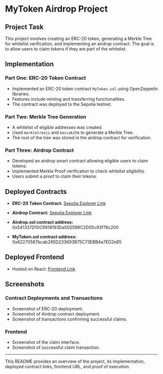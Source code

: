# MyToken Airdrop Project

## Project Task
This project involves creating an ERC-20 token, generating a Merkle Tree for whitelist verification, and implementing an airdrop contract. The goal is to allow users to claim tokens if they are part of the whitelist.

## Implementation

### Part One: ERC-20 Token Contract
- Implemented an ERC-20 token contract `MyToken.sol` using OpenZeppelin libraries.
- Features include minting and transferring functionalities.
- The contract was deployed to the Sepolia testnet.

### Part Two: Merkle Tree Generation
- A whitelist of eligible addresses was created.
- Used `merkletreejs` and `keccak256` to generate a Merkle Tree.
- The root of the tree was stored in the airdrop contract for verification.

### Part Three: Airdrop Contract
- Developed an airdrop smart contract allowing eligible users to claim tokens.
- Implemented Merkle Proof verification to check whitelist eligibility.
- Users submit a proof to claim their tokens.

## Deployed Contracts
- **ERC-20 Token Contract:** [Sepolia Explorer Link](https://sepolia-explorer.metisdevops.link/address/0x62270587bcab285D233693B75C73EBB4e7ED2e85)
- **Airdrop Contract:** [Sepolia Explorer Link](https://sepolia-explorer.metisdevops.link/address/0x541337D10C9918193Da502598C2D05c93f76c200?tab=txs)

- **Airdrop.sol contract address:** 0x541337D10C9918193Da502598C2D05c93f76c200 
- **MyToken.sol contract address:** 0x62270587bcab285D233693B75C73EBB4e7ED2e85

## Deployed Frontend
- Hosted on React: [Frontend Link](http:localhost:5173)

## Screenshots
### Contract Deployments and Transactions
- Screenshot of ERC-20 deployment.
- Screenshot of Airdrop contract deployment.
- Screenshot of transactions confirming successful claims.

### Frontend
- Screenshot of the claim interface.
- Screenshot of successful claim transaction.

---
This README provides an overview of the project, its implementation, deployed contract links, frontend URL, and proof of execution.

